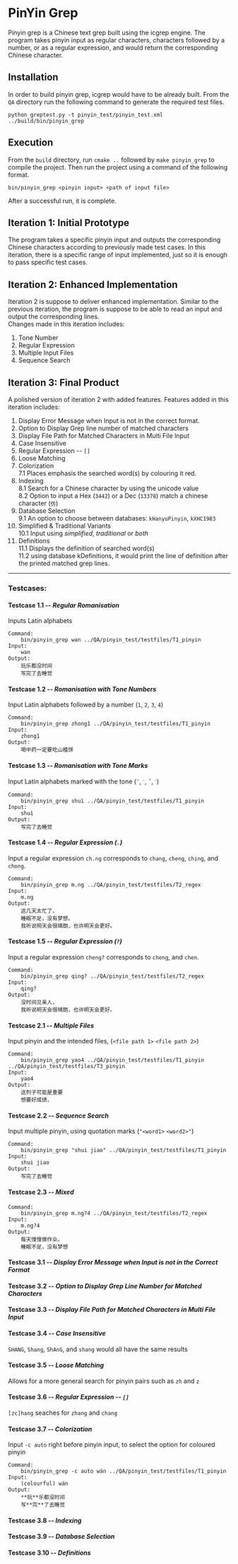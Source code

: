# PinYin Grep
Pinyin grep is a Chinese text grep built using the icgrep engine. The program takes pinyin input as regular characters, characters followed by a number, or as a regular expression, and would return the corresponding Chinese character. 

## Installation
In order to build pinyin grep, icgrep would have to be already built.
From the `QA` directory run the following command to generate the required test files.
```
python greptest.py -t pinyin_test/pinyin_test.xml ../build/bin/pinyin_grep
```

## Execution
From the `build` directory, run `cmake ..` followed by `make pinyin_grep` to compile the project. 
Then run the project using a command of the following format.
```
bin/pinyin_grep <pinyin input> <path of input file> 
```
After a successful run, it is complete.

## Iteration 1: Initial Prototype
The program takes a specific pinyin input and outputs the corresponding Chinese characters according to previously made test cases.
In this iteration, there is a specific range of input implemented, just so it is enough to pass specific test cases.

## Iteration 2: Enhanced Implementation 
Iteration 2 is suppose to deliver enhanced implementation. Similar to the previous iteration, the program is suppose to be able to read an input and output the corresponding lines.\
Changes made in this iteration includes:
1. Tone Number 
2. Regular Expression
3. Multiple Input Files 
4. Sequence Search

## Iteration 3: Final Product
A polished version of iteration 2 with added features. 
Features added in this iteration includes:
1. Display Error Message when Input is not in the correct format.
2. Option to Display Grep line number of matched characters
3. Display File Path for Matched Characters in Multi File Input
4. Case Insensitive 
5. Regular Expression -- `[]`
6. Loose Matching 
7. Colorization \
7.1 Places emphasis the searched word(s) by colouring it red. 
8. Indexing \
8.1 Search for a Chinese character by using the unicode value \
8.2 Option to input a Hex (`3442`) or a Dec (`13378`) match a chinese character (`仿`)
9. Database Selection \
9.1 An option to choose between databases: `kHanyuPinyin`, `kXHC1983`
10. Simplified & Traditional Variants \
10.1 Input using *simplified*, *traditional* or *both* 
11. Definitions \
11.1 Displays the definition of searched word(s) \
11.2 using database kDefinitions, it would print the line of definition after the printed matched grep lines. 

---

### Testcases:
#### Testcase 1.1 -- *Regular Romanisation*
Inputs Latin alphabets

```
Command:
	bin/pinyin_grep wan ../QA/pinyin_test/testfiles/T1_pinyin
Input: 
	wan
Output:
	玩乐都没时间
	写完了去睡觉
```

#### Testcase 1.2 -- *Romanisation with Tone Numbers*
Input Latin alphabets followed by a number (`1`, `2`, `3`, `4`)

```
Command:
	bin/pinyin_grep zhong1 ../QA/pinyin_test/testfiles/T1_pinyin
Input: 
	zhong1
Output:
	喝中药一定要吃山楂饼
```

#### Testcase 1.3 -- *Romanisation with Tone Marks*
Input Latin alphabets marked with the tone (`ˉ`, `ˊ`, `ˇ`, `ˋ`)

```
Command:
	bin/pinyin_grep shuì ../QA/pinyin_test/testfiles/T1_pinyin
Input: 
	shuì
Output:
	写完了去睡觉
```

#### Testcase 1.4 -- *Regular Expression (`.`)* 
Input a regular expression
`ch.ng` corresponds to `chang`, `cheng`, `ching`, and `chong`.

```
Command:
	bin/pinyin_grep m.ng ../QA/pinyin_test/testfiles/T2_regex
Input: 
	m.ng
Output:
	这几天太忙了，
	睡眠不足，没有梦想。
	我听说明天会很晴朗，也许明天会更好。
```

#### Testcase 1.5 -- *Regular Expression (`?`)* 
Input a regular expression
`cheng?` corresponds to `cheng`, and `chen`.
```
Command:
	bin/pinyin_grep qing? ../QA/pinyin_test/testfiles/T2_regex
Input:
	qing?
Output:
	没时间见亲人，
	我听说明天会很晴朗，也许明天会更好。

```

#### Testcase 2.1 -- *Multiple Files*
Input pinyin and the intended files, (`<file path 1>` `<file path 2>`)

```
Command: 
	bin/pinyin_grep yao4 ../QA/pinyin_test/testfiles/T1_pinyin ../QA/pinyin_test/testfiles/T3_pinyin
Input: 
	yao4
Output:
	这列子可能是重要
	想要好成绩，
```
#### Testcase 2.2 -- *Sequence Search*
Input multiple pinyin, using quotation marks (`"<word1>` `<word2>"`)

```
Command:
	bin/pinyin_grep "shui jiao" ../QA/pinyin_test/testfiles/T1_pinyin
Input: 
	shui jiao
Output:
	写完了去睡觉
```
#### Testcase 2.3 -- *Mixed*
```
Command:
	bin/pinyin_grep m.ng?4 ../QA/pinyin_test/testfiles/T2_regex
Input: 
	m.ng?4
Output:
	每天慢慢做作业。
	睡眠不足，没有梦想
```
#### Testcase 3.1 -- *Display Error Message when Input is not in the Correct Format*
#### Testcase 3.2 -- *Option to Display Grep Line Number for Matched Characters*
#### Testcase 3.3 -- *Display File Path for Matched Characters in Multi File Input*
#### Testcase 3.4 -- *Case Insensitive*
`SHANG`, `Shang`, `ShAnG`, and `shang` would all have the same results
#### Testcase 3.5 -- *Loose Matching*
Allows for a more general search for pinyin pairs such as `zh` and `z`
#### Testcase 3.6 -- *Regular Expression -- `[]`*
`[zc]hang` seaches for `zhang` and `chang`
#### Testcase 3.7 -- *Colorization*
Input `-c auto` right before pinyin input, to select the option for coloured pinyin
```
Command:
	bin/pinyin_grep -c auto wán ../QA/pinyin_test/testfiles/T1_pinyin
Input: 
	(colourful) wán
Output:
	**玩**乐都没时间
	写**完**了去睡觉
```
#### Testcase 3.8 -- *Indexing*
#### Testcase 3.9 -- *Database Selection*
#### Testcase 3.10 -- *Definitions*

